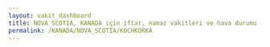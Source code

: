 ```yaml
---
layout: vakit_dashboard
title: NOVA_SCOTIA, KANADA için iftar, namaz vakitleri ve hava durumu - ilçe/eyalet seç
permalink: /KANADA/NOVA_SCOTIA/KOCHKORKA
---
```


<script type="text/javascript">
  var GLOBAL_COUNTRY = 'KANADA';
  var GLOBAL_CITY = 'NOVA_SCOTIA';
  var GLOBAL_STATE = 'KOCHKORKA';
  var lat = 72;
  var lon = 21;
</script>
